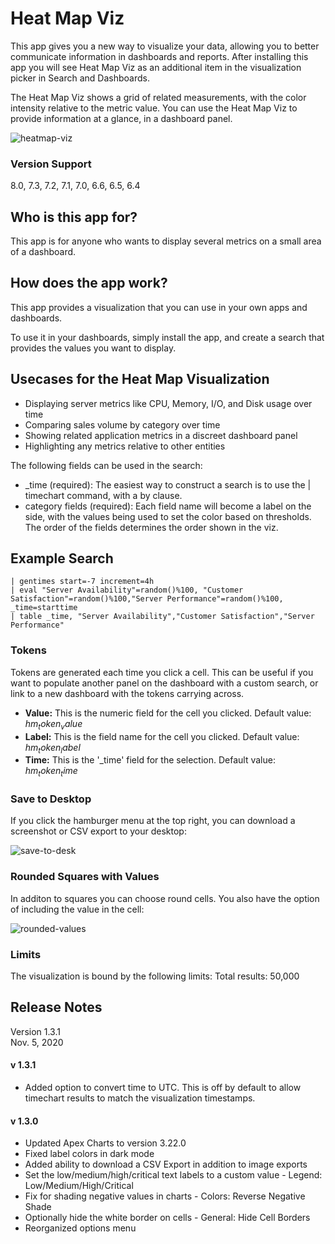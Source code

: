 # **Heat Map Viz**

This app gives you a new way to visualize your data, allowing you to better communicate information in dashboards and reports. After installing this app you will see Heat Map Viz as an additional item in the visualization picker in Search and Dashboards.

The Heat Map Viz shows a grid of related measurements, with the color intensity relative to the metric value. You can use the Heat Map Viz to provide information at a glance, in a dashboard panel.

![heatmap-viz](https://cdn.apps.splunk.com/media/public/docimages/333c95fa-5ab0-11e9-a7a1-0ac68166e81e.png)


### **Version Support**
8.0, 7.3, 7.2, 7.1, 7.0, 6.6, 6.5, 6.4

## **Who is this app for?**
This app is for anyone who wants to display several metrics on a small area of a dashboard.

## **How does the app work?**
This app provides a visualization that you can use in your own apps and dashboards.

To use it in your dashboards, simply install the app, and create a search that provides the values you want to display.

## **Usecases for the Heat Map Visualization**
- Displaying server metrics like CPU, Memory, I/O, and Disk usage over time
- Comparing sales volume by category over time
- Showing related application metrics in a discreet dashboard panel
- Highlighting any metrics relative to other entities

The following fields can be used in the search:
- _time (required): The easiest way to construct a search is to use the | timechart command, with a by clause.
- category fields (required): Each field name will become a label on the side, with the values being used to set the color based on thresholds. The order of the fields determines the order shown in the viz.

## **Example Search**
```
| gentimes start=-7 increment=4h
| eval "Server Availability"=random()%100, "Customer Satisfaction"=random()%100,"Server Performance"=random()%100, _time=starttime
| table _time, "Server Availability","Customer Satisfaction","Server Performance"
```

### **Tokens**
Tokens are generated each time you click a cell. This can be useful if you want to populate another panel on the dashboard with a custom search, or link to a new dashboard with the tokens carrying across.

- **Value:** This is the numeric field for the cell you clicked. Default value: $hm_token_value$
- **Label:** This is the field name for the cell you clicked. Default value: $hm_token_label$
- **Time:** This is the '_time' field for the selection. Default value: $hm_token_time$


### **Save to Desktop**
If you click the hamburger menu at the top right, you can download a screenshot or CSV export to your desktop:

![save-to-desk](https://cdn.apps.splunk.com/media/public/docimages/4b6ec342-1bf6-11eb-8116-0665ab672ae3.png)

### **Rounded Squares with Values**
In additon to squares you can choose round cells. You also have the option of including the value in the cell:

![rounded-values](https://cdn.apps.splunk.com/media/public/docimages/61d306c2-5ab2-11e9-863a-0213ea3922fc.png)

### **Limits**
The visualization is bound by the following limits:
Total results: 50,000

## **Release Notes**
Version 1.3.1<br>
Nov. 5, 2020

#### v 1.3.1
- Added option to convert time to UTC. This is off by default to allow timechart results to match the visualization timestamps.

#### v 1.3.0
- Updated Apex Charts to version 3.22.0
- Fixed label colors in dark mode
- Added ability to download a CSV Export in addition to image exports
- Set the low/medium/high/critical text labels to a custom value - Legend: Low/Medium/High/Critical
- Fix for shading negative values in charts - Colors: Reverse Negative Shade
- Optionally hide the white border on cells - General: Hide Cell Borders
- Reorganized options menu